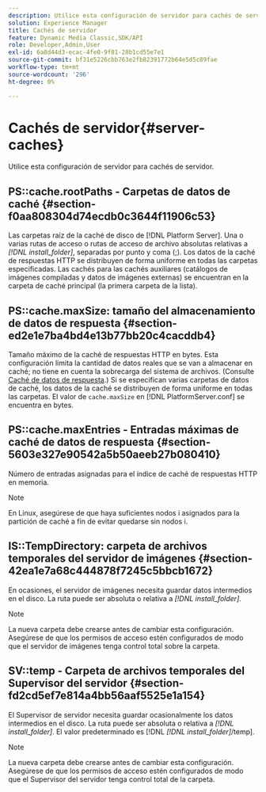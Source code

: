 ```yaml
---
description: Utilice esta configuración de servidor para cachés de servidor.
solution: Experience Manager
title: Cachés de servidor
feature: Dynamic Media Classic,SDK/API
role: Developer,Admin,User
exl-id: 6a8d44d3-ecac-4fe0-9f81-28b1cd55e7e1
source-git-commit: bf31e5226cbb763e2fb82391772b64e5d5c89fae
workflow-type: tm+mt
source-wordcount: '296'
ht-degree: 0%

---
```


# Cachés de servidor{#server-caches}

Utilice esta configuración de servidor para cachés de servidor.

## PS::cache.rootPaths - Carpetas de datos de caché {#section-f0aa808304d74ecdb0c3644f11906c53}

Las carpetas raíz de la caché de disco de [!DNL Platform Server]. Una o varias rutas de acceso o rutas de acceso de archivo absolutas relativas a *[!DNL install_folder]*, separadas por punto y coma (;). Los datos de la caché de respuestas HTTP se distribuyen de forma uniforme en todas las carpetas especificadas. Las cachés para las cachés auxiliares (catálogos de imágenes compiladas y datos de imágenes externas) se encuentran en la carpeta de caché principal (la primera carpeta de la lista).

## PS::cache.maxSize: tamaño del almacenamiento de datos de respuesta {#section-ed2e1e7ba4bd4e13b77bb20c4cacddb4}

Tamaño máximo de la caché de respuestas HTTP en bytes. Esta configuración limita la cantidad de datos reales que se van a almacenar en caché; no tiene en cuenta la sobrecarga del sistema de archivos. (Consulte [Caché de datos de respuesta](../../../../is-api/image-serving-api-ref/c-configuration-and-administration/c-data-caches/c-response-data-cache.md#concept-81ea996c242441f2a69f7e9d9b3a29ca).) Si se especifican varias carpetas de datos de caché, los datos de la caché se distribuyen de forma uniforme en todas las carpetas. El valor de `cache.maxSize` en [!DNL PlatformServer.conf] se encuentra en bytes.

## PS::cache.maxEntries - Entradas máximas de caché de datos de respuesta {#section-5603e327e90542a5b50aeeb27b080410}

Número de entradas asignadas para el índice de caché de respuestas HTTP en memoria.

>[!NOTE]
>
>En Linux, asegúrese de que haya suficientes nodos i asignados para la partición de caché a fin de evitar quedarse sin nodos i.

## IS::TempDirectory: carpeta de archivos temporales del servidor de imágenes {#section-42ea1e7a68c444878f7245c5bbcb1672}

En ocasiones, el servidor de imágenes necesita guardar datos intermedios en el disco. La ruta puede ser absoluta o relativa a *[!DNL install_folder]*.

>[!NOTE]
>
>La nueva carpeta debe crearse antes de cambiar esta configuración. Asegúrese de que los permisos de acceso estén configurados de modo que el servidor de imágenes tenga control total sobre la carpeta.

## SV::temp - Carpeta de archivos temporales del Supervisor del servidor {#section-fd2cd5ef7e814a4bb56aaf5525e1a154}

El Supervisor de servidor necesita guardar ocasionalmente los datos intermedios en el disco. La ruta puede ser absoluta o relativa a *[!DNL install_folder]*. El valor predeterminado es [!DNL *[!DNL install_folder]*/temp].

>[!NOTE]
>
>La nueva carpeta debe crearse antes de cambiar esta configuración. Asegúrese de que los permisos de acceso estén configurados de modo que el Supervisor del servidor tenga control total de la carpeta.
